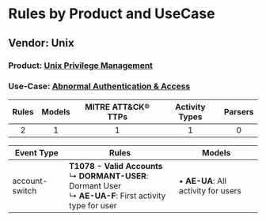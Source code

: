 Rules by Product and UseCase
============================
Vendor: Unix
------------
### Product: [Unix Privilege Management](../ds_unix_unix_privilege_management.md)
### Use-Case: [Abnormal Authentication & Access](../../../../UseCases/uc_abnormal_authentication_&_access.md)

| Rules | Models | MITRE ATT&CK® TTPs | Activity Types | Parsers |
|:-----:|:------:|:------------------:|:--------------:|:-------:|
|   2   |   1    |         1          |       1        |    0    |

| Event Type     | Rules    | Models    |
| ---- | ---- | ---- |
| account-switch | <b>T1078 - Valid Accounts</b><br> ↳ <b>DORMANT-USER</b>: Dormant User<br> ↳ <b>AE-UA-F</b>: First activity type for user |  • <b>AE-UA</b>: All activity for users |